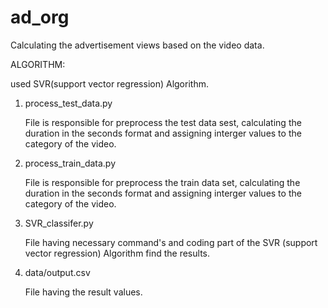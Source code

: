 # ad_org
Calculating the advertisement views  based on the video data.

ALGORITHM:

  used SVR(support vector regression) Algorithm.

1. process_test_data.py

      File is responsible for preprocess the test data sest, calculating the duration in the seconds format and assigning interger
    values to the category of the video.
2. process_train_data.py

     File is responsible for preprocess the train data set, calculating the duration in the seconds format and assigning interger
   values to the category of the video.
3. SVR_classifer.py

     File having necessary command's and coding part of the SVR (support vector regression) Algorithm find the results.
4. data/output.csv

     File having the result values.

